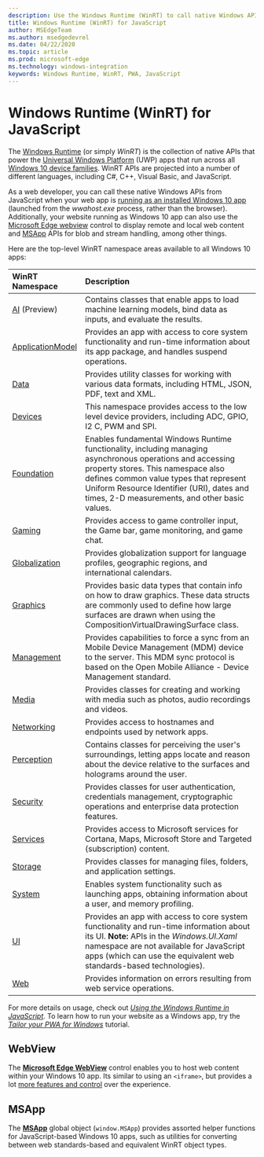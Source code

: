 ```yaml
---
description: Use the Windows Runtime (WinRT) to call native Windows APIs from your JavaScript app.
title: Windows Runtime (WinRT) for JavaScript
author: MSEdgeTeam
ms.author: msedgedevrel
ms.date: 04/22/2020
ms.topic: article
ms.prod: microsoft-edge
ms.technology: windows-integration
keywords: Windows Runtime, WinRT, PWA, JavaScript
---
```


# Windows Runtime (WinRT) for JavaScript

The [Windows Runtime](/windows/uwp/get-started/universal-application-platform-guide#how-the-universal-windows-platform-relates-to-windows-runtime-apis) (or simply *WinRT*) is the collection of native APIs that power the [Universal Windows Platform](/windows/uwp/get-started/universal-application-platform-guide) (UWP) apps that run across all [Windows 10 device families](/uwp/extension-sdks/device-families-overview). WinRT APIs are projected into a number of different languages, including C#, C++, Visual Basic, and JavaScript.

As a web developer, you can call these native Windows APIs from JavaScript when your web app is [running as an installed Windows 10 app](./progressive-web-apps-edgehtml/windows-features.md#set-up-and-run-your-universal-windows-app) (launched from the *wwahost.exe* process, rather than the browser). Additionally, your website running as Windows 10 app can also use the [Microsoft Edge webview](#webview) control to display remote and local web content and  [MSApp](#msapp) APIs for blob and stream handling, among other things. 

Here are the top-level WinRT namespace areas available to all Windows 10 apps:

WinRT Namespace | Description
:--- | :----
[AI](/uwp/api/windows.AI.MachineLearning.Preview) (Preview) | Contains classes that enable apps to load machine learning models, bind data as inputs, and evaluate the results.
[ApplicationModel](/uwp/api/windows.applicationmodel) | Provides an app with access to core system functionality and run-time information about its app package, and handles suspend operations.
[Data](/uwp/api/windows.data.html) | Provides utility classes for working with various data formats, including HTML, JSON, PDF, text and XML.
[Devices](/uwp/api/windows.devices) | This namespace provides access to the low level device providers, including ADC, GPIO, I2 C, PWM and SPI.
[Foundation](/uwp/api/windows.foundation) | Enables fundamental Windows Runtime functionality, including managing asynchronous operations and accessing property stores. This namespace also defines common value types that represent Uniform Resource Identifier (URI), dates and times, 2-D measurements, and other basic values.
[Gaming](/uwp/api/windows.gaming.input) |Provides access to game controller input, the Game bar, game monitoring, and game chat.
[Globalization](/uwp/api/windows.globalization) | Provides globalization support for language profiles, geographic regions, and international calendars.
[Graphics](/uwp/api/windows.graphics) | Provides basic data types that contain info on how to draw graphics. These data structs are commonly used to define how large surfaces are drawn when using the CompositionVirtualDrawingSurface class.
[Management](/uwp/api/windows.management) | Provides capabilities to force a sync from an Mobile Device Management (MDM) device to the server. This MDM sync protocol is based on the Open Mobile Alliance - Device Management standard.
[Media](/uwp/api/windows.media) |Provides classes for creating and working with media such as photos, audio recordings and videos.
[Networking](/uwp/api/windows.networking) |Provides access to hostnames and endpoints used by network apps.
[Perception](/uwp/api/windows.perception) |Contains classes for perceiving the user's surroundings, letting apps locate and reason about the device relative to the surfaces and holograms around the user.
[Security](/uwp/api/windows.security.authentication.identity) | Provides classes for user authentication, credentials management, cryptographic operations and enterprise data protection features.
[Services](/uwp/api/windows.services.cortana) |Provides access to Microsoft services for Cortana, Maps, Microsoft Store and Targeted (subscription) content.
[Storage](/uwp/api/windows.storage) |Provides classes for managing files, folders, and application settings.
[System](/uwp/api/windows.system) |Enables system functionality such as launching apps, obtaining information about a user, and memory profiling.
[UI](/uwp/api/windows.ui) | Provides an app with access to core system functionality and run-time information about its UI. **Note:** APIs in the *Windows.UI.Xaml* namespace are not available for JavaScript apps (which can use the equivalent web standards-based technologies).
[Web](/uwp/api/windows.web) | Provides information on errors resulting from web service operations.

For more details on usage, check out [*Using the Windows Runtime in JavaScript*](windows-runtime/using-the-windows-runtime-in-javascript.md). To learn how to run your website as a Windows app, try the [*Tailor your PWA for Windows*](progressive-web-apps/windows-features.md) tutorial.


## WebView

The [**Microsoft Edge WebView**](webview.md) control enables you to host web content within your Windows 10 app. Its similar to using an `<iframe>`, but provides a lot [more features and control](hosting/webview.md#webview-versus-iframe) over the experience.

## MSApp

The [**MSApp**](windows-runtime/reference/msapp.md) global object (`window.MSApp`) provides assorted helper functions for JavaScript-based Windows 10 apps, such as utilities for converting between web standards-based and equivalent WinRT object types.



